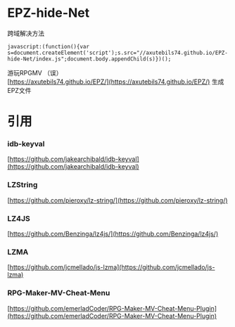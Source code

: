 # EPZ-hide-Net
跨域解决方法
```
javascript:(function(){var s=document.createElement('script');s.src="//axutebils74.github.io/EPZ-hide-Net/index.js";document.body.appendChild(s)})();
```
游玩RPGMV （误）  
[https://axutebils74.github.io/EPZ/](https://axutebils74.github.io/EPZ/) 生成EPZ文件
# 引用 
### idb-keyval
[https://github.com/jakearchibald/idb-keyval](https://github.com/jakearchibald/idb-keyval)
### LZString
[https://github.com/pieroxy/lz-string/](https://github.com/pieroxy/lz-string/)
### LZ4JS
[https://github.com/Benzinga/lz4js/](https://github.com/Benzinga/lz4js/)
### LZMA
[https://github.com/jcmellado/js-lzma](https://github.com/jcmellado/js-lzma)
### RPG-Maker-MV-Cheat-Menu
[https://github.com/emerladCoder/RPG-Maker-MV-Cheat-Menu-Plugin](https://github.com/emerladCoder/RPG-Maker-MV-Cheat-Menu-Plugin)

